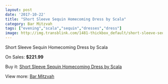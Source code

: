 ```yaml
---
layout: post
date: '2017-10-22'
title: "Short Sleeve Sequin Homecoming Dress by Scala"
category: Bar Mitzvah
tags: ["evening","scala","sequin","dresses","dress"]
image: http://img.transblink.com/1481-thickbox_default/short-sleeve-sequin-homecoming-dress-by-scala.jpg
---
```

Short Sleeve Sequin Homecoming Dress by Scala

On Sales: **$221.99**
<a href="https://www.transblink.com/en/bar-mitzvah/456-short-sleeve-sequin-homecoming-dress-by-scala.html"><amp-img layout="responsive" width="600" height="600" src="//img.transblink.com/1481-thickbox_default/short-sleeve-sequin-homecoming-dress-by-scala.jpg" alt="Short Sleeve Sequin Homecoming Dress by Scala 0" /></a>
<a href="https://www.transblink.com/en/bar-mitzvah/456-short-sleeve-sequin-homecoming-dress-by-scala.html"><amp-img layout="responsive" width="600" height="600" src="//img.transblink.com/1482-thickbox_default/short-sleeve-sequin-homecoming-dress-by-scala.jpg" alt="Short Sleeve Sequin Homecoming Dress by Scala 1" /></a>

Buy it: [Short Sleeve Sequin Homecoming Dress by Scala](https://www.transblink.com/en/bar-mitzvah/456-short-sleeve-sequin-homecoming-dress-by-scala.html "Short Sleeve Sequin Homecoming Dress by Scala")

View more: [Bar Mitzvah](https://www.transblink.com/en/2-bar-mitzvah "Bar Mitzvah")